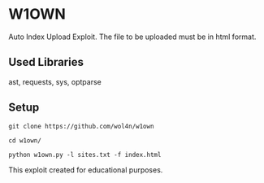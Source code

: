 # W1OWN
Auto Index Upload Exploit. The file to be uploaded must be in html format.

## Used Libraries
ast, requests, sys, optparse

## Setup
`git clone https://github.com/wol4n/w1own`

`cd w1own/`

`python w1own.py -l sites.txt -f index.html`

This exploit created for educational purposes.
